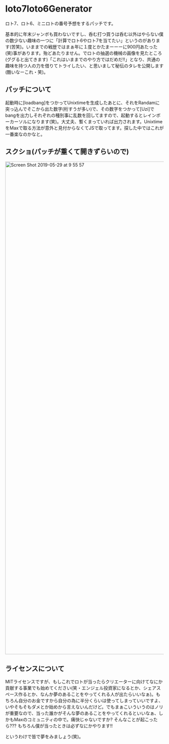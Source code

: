 # loto7loto6Generator
ロト7、ロト6、ミニロトの番号予想をするパッチです。

基本的に年末ジャンボも買わないですし、呑む打つ買うは呑む以外はやらない僕の数少ない趣味の一つに「計算でロト6やロト7を当てたい」というのがあります(苦笑)。いままでの戦歴ではまぁ年に１度とかたまーーーに900円あたった(笑)事があります。殆どあたりません。でロトの抽選の機械の画像を見たところ(ググると出てきます)「これはいままでのやり方ではだめだ!!」となり、共通の趣味を持つ人の力を借りてトライしたい、と思いまして秘伝のタレを公開します(酷いなーこれ・笑)。

## パッチについて
起動時に[loadbang]をつかってUnixtimeを生成したあとに、それをRandamに突っ込んでそこから出た数字(桁すうが多い)で、その数字をつかって[Uzi]でbangを出力しそれぞれの種別事に乱数を回してますので、起動するとレインボーカーソルになります(笑)。大丈夫、暫くまっていれば出力されます。UnixtimeをMaxで取る方法が意外と見付からなくてJSで取ってます。探した中ではこれが一番楽なのかなと。

## スクショ(パッチが重くて開きずらいので)
<img width="1561" alt="Screen Shot 2019-05-29 at 9 55 57" src="https://user-images.githubusercontent.com/265457/58521720-605b9d00-81f8-11e9-8235-94ff764f23f4.png">

## ライセンスについて
MITライセンスですが、もしこれでロトが当ったらクリエーターに向けてなにか貢献する事業でも始めてください(笑・エンジェル投資家になるとか、シェアスペース作るとか、なんか夢のあることをやってくれる人が出たらいいなぁ)。もちろん自分のお金ですから自分の為に半分くらいは使ってしまっていいですよ、いやそもそもダメとか始めから言えないんだけど。でもまぁこいういうのはノリが重要なので、当った誰かがそんな夢のあることをやってくれるといいなぁ、しかもMaxのコミュニティの中で。痛快じゃないですか? そんなことが起こったら??? もちろん僕が当ったときは必ずなにかやります!!

というわけで皆で夢をみましょう(笑)。
